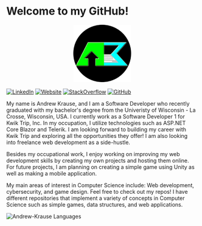 # Welcome to my GitHub!

<p align="center"><a href="https://andrewkrause.dev/"><img width="30%" alt="Visit my website!" src="./assetts/KrauseMonologoCircle.png" /></a></p>

[![LinkedIn](https://img.shields.io/badge/-LinkedIn-informational?style=flat-square&logo=linkedin&logoColor=0072b1&colorB=616161&labelColor=black)](https://www.linkedin.com/in/andrew-krause-b6aa21179/)
[![Website](https://img.shields.io/badge/Web-Andrew-informational?style=flat-square&colorB=616161&labelColor=7CFC00)](https://andrewkrause.dev)
[![StackOverflow](https://img.shields.io/badge/-StackOverflow-informational?style=flat-square&logo=stackoverflow&logoColor=orange&colorB=616161&labelColor=black)](https://meta.stackoverflow.com/users/20171010/andrew-krause)
[![GitHub](https://img.shields.io/badge/-GitHub-informational?style=flat-square&logo=github&logoColor=white&colorB=616161&labelColor=black)](https://github.com/Andrew-EKrause?tab=repositories)

My name is Andrew Krause, and I am a Software Developer who recently graduated with my bachelor's degree from the Univeristy of Wisconsin - La Crosse, Wisconsin, USA. I currently work as a Software Developer 1 for Kwik Trip, Inc. In my occupation, I utilize technologies such as ASP.NET Core Blazor and Telerik. I am looking forward to building my career with Kwik Trip and exploring all the opportunities they offer! I am also looking into freelance web development as a side-hustle.

Besides my occupational work, I enjoy working on improving my web development skills by creating my own projects and hosting them online. For future projects, I am planning on creating a simple game using Unity as well as making a mobile application.

My main areas of interest in Computer Science include: Web development, cybersecurity, and game design.
Feel free to check out my repos! I have different repositories that implement a variety of concepts in Computer Science such as simple games, data structures, and web applications.

<!--
<p align="center"> <img src="https://github-readme-stats.vercel.app/api?username=andrew-ekrause&show_icons=true&theme=react&count_private=true" alt="Andrew-EKrause Stats" /> 
&nbsp;&nbsp;&nbsp;
-->
<img src="https://github-readme-stats.vercel.app/api/top-langs?username=andrew-ekrause&show_icons=true&theme=react&count_private=true&layout=compact" alt="Andrew-Krause Languages" />

<!--
**Andrew-EKrause/Andrew-EKrause** is a ✨ _special_ ✨ repository because its `README.md` (this file) appears on your GitHub profile.

Here are some ideas to get you started:

- 🔭 I’m currently working on ...
- 🌱 I’m currently learning ...
- 👯 I’m looking to collaborate on ...
- 🤔 I’m looking for help with ...
- 💬 Ask me about ...
- 📫 How to reach me: ...
- ⚡ Fun fact: ...
-->
